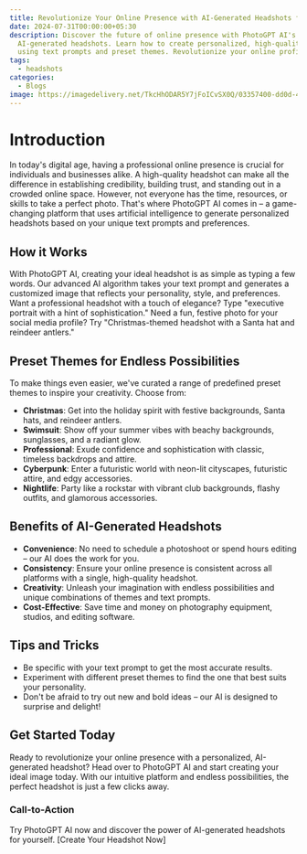 ```yaml
---
title: Revolutionize Your Online Presence with AI-Generated Headshots from PhotoGPT AI
date: 2024-07-31T00:00:00+05:30
description: Discover the future of online presence with PhotoGPT AI's
  AI-generated headshots. Learn how to create personalized, high-quality images
  using text prompts and preset themes. Revolutionize your online profile today!
tags:
  - headshots
categories:
  - Blogs
image: https://imagedelivery.net/TkcHhODAR5Y7jFoICvSX0Q/03357400-dd0d-413b-4528-e611eafc0d00/q=100,gamma=1.1
---
```

# Introduction

In today's digital age, having a professional online presence is crucial for individuals and businesses alike. A high-quality headshot can make all the difference in establishing credibility, building trust, and standing out in a crowded online space. However, not everyone has the time, resources, or skills to take a perfect photo. That's where PhotoGPT AI comes in – a game-changing platform that uses artificial intelligence to generate personalized headshots based on your unique text prompts and preferences.

## How it Works

With PhotoGPT AI, creating your ideal headshot is as simple as typing a few words. Our advanced AI algorithm takes your text prompt and generates a customized image that reflects your personality, style, and preferences. Want a professional headshot with a touch of elegance? Type "executive portrait with a hint of sophistication." Need a fun, festive photo for your social media profile? Try "Christmas-themed headshot with a Santa hat and reindeer antlers."

## Preset Themes for Endless Possibilities

To make things even easier, we've curated a range of predefined preset themes to inspire your creativity. Choose from:

- **Christmas**: Get into the holiday spirit with festive backgrounds, Santa hats, and reindeer antlers.
- **Swimsuit**: Show off your summer vibes with beachy backgrounds, sunglasses, and a radiant glow.
- **Professional**: Exude confidence and sophistication with classic, timeless backdrops and attire.
- **Cyberpunk**: Enter a futuristic world with neon-lit cityscapes, futuristic attire, and edgy accessories.
- **Nightlife**: Party like a rockstar with vibrant club backgrounds, flashy outfits, and glamorous accessories.

## Benefits of AI-Generated Headshots

- **Convenience**: No need to schedule a photoshoot or spend hours editing – our AI does the work for you.
- **Consistency**: Ensure your online presence is consistent across all platforms with a single, high-quality headshot.
- **Creativity**: Unleash your imagination with endless possibilities and unique combinations of themes and text prompts.
- **Cost-Effective**: Save time and money on photography equipment, studios, and editing software.

## Tips and Tricks

- Be specific with your text prompt to get the most accurate results.
- Experiment with different preset themes to find the one that best suits your personality.
- Don't be afraid to try out new and bold ideas – our AI is designed to surprise and delight!

## Get Started Today

Ready to revolutionize your online presence with a personalized, AI-generated headshot? Head over to PhotoGPT AI and start creating your ideal image today. With our intuitive platform and endless possibilities, the perfect headshot is just a few clicks away.

### Call-to-Action

Try PhotoGPT AI now and discover the power of AI-generated headshots for yourself. [Create Your Headshot Now]
